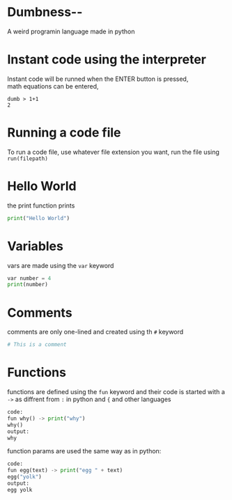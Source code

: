 # Dumbness--
A weird programin language made in python

# Instant code using the interpreter
Instant code will be runned when the ENTER button is pressed,</br>
math equations can be entered,
```
dumb > 1+1
2
```
# Running a code file
To run a code file, use whatever file extension you want,
run the file using ```run(filepath)```
# Hello World
the print function prints
```py
print("Hello World")
```
# Variables
vars are made using the `var` keyword
```py
var number = 4
print(number)
```
# Comments
comments are only one-lined and created using th `#` keyword
```py
# This is a comment
```
# Functions
functions are defined using the `fun` keyword and their code is started with a `->` as diffrent from `:` in python and `{` and other languages
```py
code:
fun why() -> print("why")
why()
output:
why
```
function params are used the same way as in python:
```py
code:
fun egg(text) -> print("egg " + text)
egg("yolk")
output:
egg yolk
```
